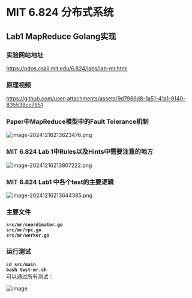 # MIT 6.824 分布式系统

## Lab1 MapReduce  Golang实现

### 实验网站地址
https://pdos.csail.mit.edu/6.824/labs/lab-mr.html

### 原理视频

https://github.com/user-attachments/assets/9d7986d8-1a51-41a1-9140-835539cc7851

### Paper中MapReduce模型中的Fault Tolerance机制

![image-20241216213623476.png](https://s2.loli.net/2024/12/17/IFuDBLHcQCYj9yg.png)

### MIT 6.824 Lab 1中Rules以及Hints中需要注意的地方

![image-20241216213807222.png](https://s2.loli.net/2024/12/17/QBZyOYNobpuKLnl.png)

### MIT 6.824 Lab1 中各个test的主要逻辑

![image-20241216213644385.png](https://s2.loli.net/2024/12/17/ma8exRtFCnSTWou.png)

### 主要文件
**`src/mr/coordinator.go`**  
**`src/mr/rpc.go`**  
**`src/mr/worker.go`**  

### 运行测试
**`cd src/main`**  
**`bash test-mr.sh`**  
可以通过所有测试：

![image](https://github.com/user-attachments/assets/396c84bd-bc81-4f77-bfca-fead9bc18a5d)

